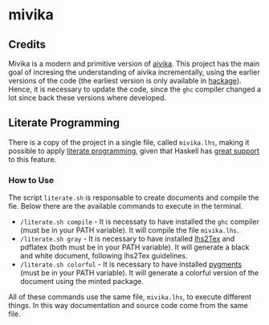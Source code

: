 # mivika

## Credits

Mivika is a modern and primitive version of [aivika](https://github.com/dsorokin/aivika). This project has the main goal of incresing the understanding of aivika incrementally, using the earlier versions of the code (the earliest version is only available in [hackage](https://hackage.haskell.org/package/aivika-0.1)). Hence, it is necessary to update the code, since the `ghc` compiler changed a lot since back these versions where developed.

## Literate Programming

There is a copy of the project in a single file, called `mivika.lhs`, making it possible to apply [literate programming](https://en.wikipedia.org/wiki/Literate_programming), given that Haskell has [great support](https://wiki.haskell.org/Literate_programming) to this feature.

### How to Use

The script `literate.sh` is responsable to create documents and compile the fie. Below there are the available commands to execute in the terminal.

- `/literate.sh compile` - It is necessaty to have installed the `ghc` compiler (must be in your PATH variable). It will compile the file `mivika.lhs`.
- `/literate.sh gray` - It is necessary to have installed [lhs2Tex](https://hackage.haskell.org/package/lhs2tex) and pdflatex (both must be in your PATH variable). It will generate a black and white document, following lhs2Tex guidelines.
- `/literate.sh colorful` - It is necessary to have installed [pygments](https://pygments.org/download/) (must be in your PATH variable). It will generate a colorful version of the document using the minted package.

All of these commands use the same file, `mivika.lhs`, to execute different things. In this way documentation and source code come from the same file.
